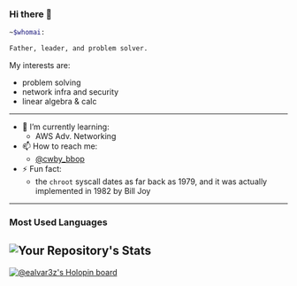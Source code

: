 ### Hi there 👋

```bash
~$whomai: 

Father, leader, and problem solver.
```

My interests are:

- problem solving 
- network infra and security
- linear algebra & calc
---

- 🌱 I’m currently learning:
  - AWS Adv. Networking
- 📫 How to reach me:
  - [\@cwby_bbop](https://twitter.com/cwby_bbop)
- ⚡ Fun fact:
  - the `chroot` syscall dates as far back as 1979, and it was actually implemented in 1982 by Bill Joy
---

### Most Used Languages
![Your Repository's
Stats](https://github-readme-stats.vercel.app/api/top-langs/?username=ealvar3z&theme=dark&exclude_repo=blog&hide=html,tex,css,vimscript)
---

[![@ealvar3z's Holopin board](https://holopin.me/ealvar3z)](https://holopin.io/@ealvar3z)
